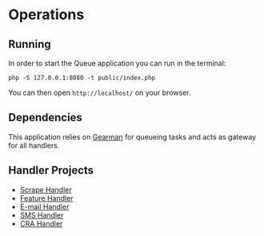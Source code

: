 # Operations

## Running

In order to start the Queue application you can run in the terminal:

```
php -S 127.0.0.1:8080 -t public/index.php
```

You can then open `http://localhost/` on your browser.

## Dependencies

This application relies on [Gearman](http://gearman.org/) for queueing tasks and acts as gateway for all handlers.

## Handler Projects

- [Scrape Handler](https://bitbucket.org/veridu/idos-scrape-handler)
- [Feature Handler](https://bitbucket.org/veridu/idos-feature-handler)
- [E-mail Handler](https://bitbucket.org/veridu/idos-email-handler)
- [SMS Handler](https://bitbucket.org/veridu/idos-sms-handler)
- [CRA Handler](https://bitbucket.org/veridu/idos-cra-handler)
